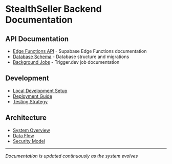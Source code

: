 # StealthSeller Backend Documentation

## API Documentation

- [Edge Functions API](./api/) - Supabase Edge Functions documentation
- [Database Schema](./database/) - Database structure and migrations
- [Background Jobs](./jobs/) - Trigger.dev job documentation

## Development

- [Local Development Setup](./development/setup.md)
- [Deployment Guide](./development/deployment.md)
- [Testing Strategy](./development/testing.md)

## Architecture

- [System Overview](./architecture/overview.md)
- [Data Flow](./architecture/data-flow.md)
- [Security Model](./architecture/security.md)

---

*Documentation is updated continuously as the system evolves*